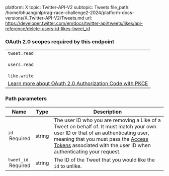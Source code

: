 platform: X
topic: Twitter-API-V2
subtopic: Tweets
file_path: /home/bhuang/nlp/rag-race-challenge2-2024/platform-docs-versions/X_Twitter-API-V2/Tweets.md
url: https://developer.twitter.com/en/docs/twitter-api/tweets/likes/api-reference/delete-users-id-likes-tweet_id

### OAuth 2.0 scopes required by this endpoint

|     |
| --- |
| `tweet.read`<br><br>`users.read`<br><br>`like.write` |
| [Learn more about OAuth 2.0 Authorization Code with PKCE](https://developer.twitter.com/en/docs/twitter-api/oauth2) |

### Path parameters

| Name | Type | Description |
| --- | --- | --- |
| `id`  <br> Required | string | The user ID who you are removing a Like of a Tweet on behalf of. It must match your own user ID or that of an authenticating user, meaning that you must pass the [Access Tokens](https://developer.twitter.com/en/docs/authentication/oauth-2-0/user-access-token) associated with the user ID when authenticating your request. |
| `tweet_id`  <br> Required | string | The ID of the Tweet that you would like the `id` to unlike. |